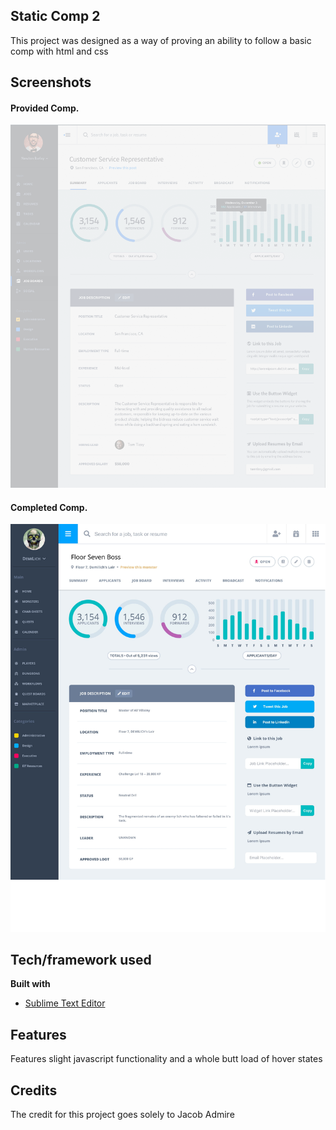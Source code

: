 ## Static Comp 2
This project was designed as a way of proving an ability to follow a basic comp with html and css

## Screenshots
#### Provided Comp.
![Provided comp placeholder](media/back-placeholder1.png)

#### Completed Comp.
![Completed comp placeholder](media/static-comp-complete.jpg)

## Tech/framework used
<b>Built with</b>
- [Sublime Text Editor](https://sublimetext.com)

## Features
Features slight javascript functionality and a whole butt load of hover states

## Credits
The credit for this project goes solely to Jacob Admire